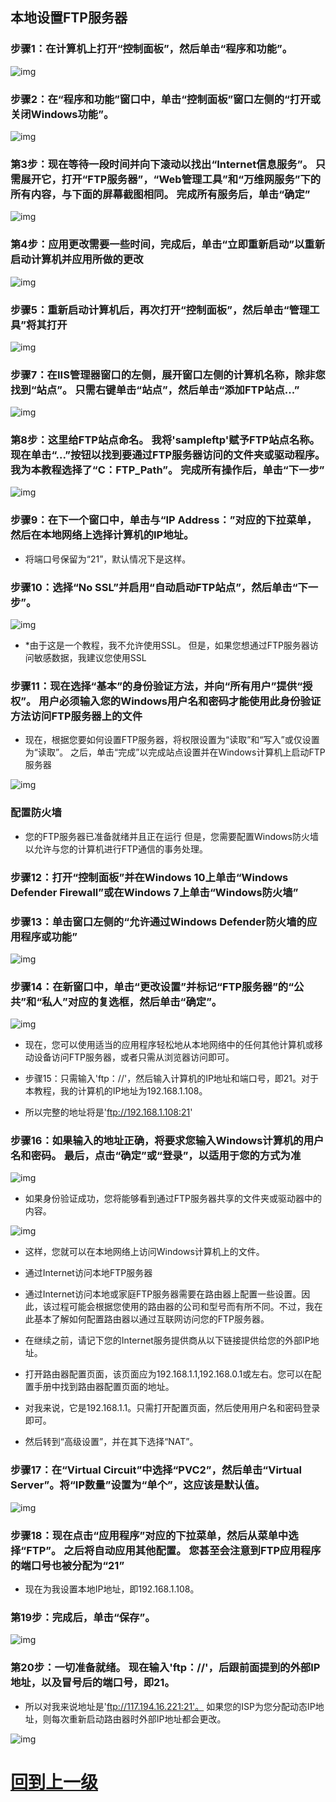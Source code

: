 

## 本地设置FTP服务器

### 步骤1：在计算机上打开“控制面板”，然后单击“程序和功能”。

![img](img/1604506022_0.jpg)



### 步骤2：在“程序和功能”窗口中，单击“控制面板”窗口左侧的“打开或关闭Windows功能”。

![img](img/1604502364_1.jpg)


### 第3步：现在等待一段时间并向下滚动以找出“Internet信息服务”。 只需展开它，打开“FTP服务器”，“Web管理工具”和“万维网服务”下的所有内容，与下面的屏幕截图相同。 完成所有服务后，单击“确定”

![img](img/160450D22-2.jpg)


### 第4步：应用更改需要一些时间，完成后，单击“立即重新启动”以重新启动计算机并应用所做的更改

![img](img/1604501131-3.jpg)


### 步骤5：重新启动计算机后，再次打开“控制面板”，然后单击“管理工具”将其打开


![img](img/1604502544-4.jpg)


### 步骤7：在IIS管理器窗口的左侧，展开窗口左侧的计算机名称，除非您找到“站点”。 只需右键单击“站点”，然后单击“添加FTP站点...”

![img](img/1604502034-6.jpg)


### 第8步：这里给FTP站点命名。 我将'sampleftp'赋予FTP站点名称。 现在单击“...”按钮以找到要通过FTP服务器访问的文件夹或驱动程序。 我为本教程选择了“C：FTP_Path”。 完成所有操作后，单击“下一步”

![img](img/1604505D5-7.jpg)

### 步骤9：在下一个窗口中，单击与“IP Address：”对应的下拉菜单，然后在本地网络上选择计算机的IP地址。

+ 将端口号保留为“21”，默认情况下是这样。

### 步骤10：选择“No SSL”并启用“自动启动FTP站点”，然后单击“下一步”。


![img](img/160450D14-8.jpg)


+ *由于这是一个教程，我不允许使用SSL。 但是，如果您想通过FTP服务器访问敏感数据，我建议您使用SSL


### 步骤11：现在选择“基本”的身份验证方法，并向“所有用户”提供“授权”。 用户必须输入您的Windows用户名和密码才能使用此身份验证方法访问FTP服务器上的文件

+ 现在，根据您要如何设置FTP服务器，将权限设置为“读取”和“写入”或仅设置为“读取”。 之后，单击“完成”以完成站点设置并在Windows计算机上启动FTP服务器

![img](img/1604502459-9.jpg)


### 配置防火墙

+ 您的FTP服务器已准备就绪并且正在运行 但是，您需要配置Windows防火墙以允许与您的计算机进行FTP通信的事务处理。

### 步骤12：打开“控制面板”并在Windows 10上单击“Windows Defender Firewall”或在Windows 7上单击“Windows防火墙”


### 步骤13：单击窗口左侧的“允许通过Windows Defender防火墙的应用程序或功能”

![img](img/16045061c-10.jpg)


### 步骤14：在新窗口中，单击“更改设置”并标记“FTP服务器”的“公共”和“私人”对应的复选框，然后单击“确定”。

![img](img/160450I54-11.jpg)

+ 现在，您可以使用适当的应用程序轻松地从本地网络中的任何其他计算机或移动设备访问FTP服务器，或者只需从浏览器访问即可。


+ 步骤15：只需输入'ftp：//'，然后输入计算机的IP地址和端口号，即21。对于本教程，我的计算机的IP地址为192.168.1.108。

+ 所以完整的地址将是'ftp://192.168.1.108:21'

### 步骤16：如果输入的地址正确，将要求您输入Windows计算机的用户名和密码。 最后，点击“确定”或“登录”，以适用于您的方式为准

![img](img/1604503S6-12.jpg)

+ 如果身份验证成功，您将能够看到通过FTP服务器共享的文件夹或驱动器中的内容。


![img](img/1604505L9-13.jpg)



+ 这样，您就可以在本地网络上访问Windows计算机上的文件。

+ 通过Internet访问本地FTP服务器

+ 通过Internet访问本地或家庭FTP服务器需要在路由器上配置一些设置。因此，该过程可能会根据您使用的路由器的公司和型号而有所不同。不过，我在此基本了解如何配置路由器以通过互联网访问您的FTP服务器。

+ 在继续之前，请记下您的Internet服务提供商从以下链接提供给您的外部IP地址。

+ 打开路由器配置页面，该页面应为192.168.1.1,192.168.0.1或左右。您可以在配置手册中找到路由器配置页面的地址。

+ 对我来说，它是192.168.1.1。只需打开配置页面，然后使用用户名和密码登录即可。

+ 然后转到“高级设置”，并在其下选择“NAT”。

### 步骤17：在“Virtual Circuit”中选择“PVC2”，然后单击“Virtual Server”。将“IP数量”设置为“单个”，这应该是默认值。

![img](img/16045025b-14.jpg)


### 步骤18：现在点击“应用程序”对应的下拉菜单，然后从菜单中选择“FTP”。 之后将自动应用其他配置。 您甚至会注意到FTP应用程序的端口号也被分配为“21”

+ 现在为我设置本地IP地址，即192.168.1.108。

### 第19步：完成后，单击“保存”。

![img](img/1604503358-15.jpg)

### 第20步：一切准备就绪。 现在输入'ftp：//'，后跟前面提到的外部IP地址，以及冒号后的端口号，即21。

+ 所以对我来说地址是'ftp://117.194.16.221:21'。 如果您的ISP为您分配动态IP地址，则每次重新启动路由器时外部IP地址都会更改。

![img](img/1604501459-16.jpg)



# [回到上一级](./index.md)